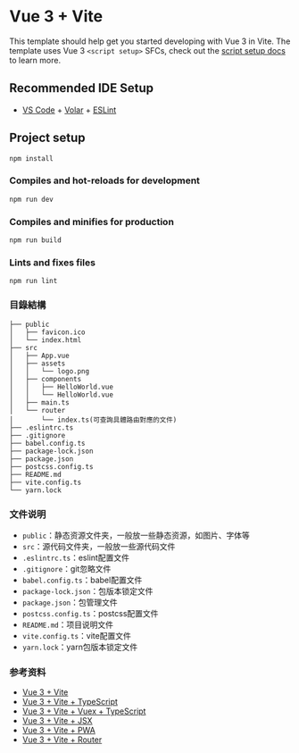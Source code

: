 # Vue 3 + Vite

This template should help get you started developing with Vue 3 in Vite. The template uses Vue 3 `<script setup>` SFCs, check out the [script setup docs](https://v3.vuejs.org/api/sfc-script-setup.html#sfc-script-setup) to learn more.

## Recommended IDE Setup

- [VS Code](https://code.visualstudio.com/) + [Volar](https://marketplace.visualstudio.com/items?itemName=Vue.volar) + [ESLint](https://marketplace.visualstudio.com/items?itemName=dbaeumer.vscode-eslint)

## Project setup

```
npm install
```

### Compiles and hot-reloads for development

```
npm run dev
```

### Compiles and minifies for production

```
npm run build
```

### Lints and fixes files

```
npm run lint
```

### 目錄結構

```
├── public
│   ├── favicon.ico
│   └── index.html
├── src
│   ├── App.vue
│   ├── assets
│   │   └── logo.png
│   ├── components
│   │   ├── HelloWorld.vue
│   │   └── HelloWorld.vue
│   ├── main.ts
│   └── router
│       └── index.ts(可查詢具體路由對應的文件)
├── .eslintrc.ts
├── .gitignore
├── babel.config.ts
├── package-lock.json
├── package.json
├── postcss.config.ts
├── README.md
├── vite.config.ts
└── yarn.lock
```

### 文件说明

- `public`：静态资源文件夹，一般放一些静态资源，如图片、字体等
- `src`：源代码文件夹，一般放一些源代码文件
- `.eslintrc.ts`：eslint配置文件
- `.gitignore`：git忽略文件
- `babel.config.ts`：babel配置文件
- `package-lock.json`：包版本锁定文件
- `package.json`：包管理文件
- `postcss.config.ts`：postcss配置文件
- `README.md`：项目说明文件
- `vite.config.ts`：vite配置文件
- `yarn.lock`：yarn包版本锁定文件

### 参考资料

- [Vue 3 + Vite](https://v3.vuejs.org/guide/installation.html#vite)
- [Vue 3 + Vite + TypeScript](https://v3.vuejs.org/guide/typescript.html)
- [Vue 3 + Vite + Vuex + TypeScript](https://v3.vuejs.org/guide/typescript-with-vuex.html)
- [Vue 3 + Vite + JSX](https://v3.vuejs.org/guide/scaling-up.html#jsx)
- [Vue 3 + Vite + PWA](https://v3.vuejs.org/guide/pwa.html)
- [Vue 3 + Vite + Router](https://v3.vuejs.org/guide/routing.html)
